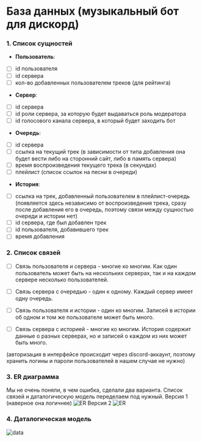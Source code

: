 # База данных (музыкальный бот для дискорд)

### 1. Список сущностей

- **Пользователь**:
- [ ] id пользователя
- [ ] id cервера
- [ ] кол-во добавленных пользователем треков (для рейтинга)
- **Сервер**:
- [ ] id сервера 
- [ ] id роли сервера, за которую будет выдаваться роль модератора
- [ ] id голосового канала сервера, в который будет заходить бот
- **Очередь**:
- [ ] id сервера
- [ ] ссылка на текущий трек (в зависимости от типа добавления она будет вести либо на сторонний сайт, либо в память сервера)
- [ ] время воспроизведения текущего трека (в секундах)
- [ ] плейлист (список ссылок на песни в очереди)
- **История**:
- [ ] ссылка на трек, добавленный пользователем в плейлист-очередь (появляется здесь независимо от воспроизведения трека, сразу после добавления его в очередь, поэтому связи между сущностью очереди и истории нет)
- [ ] id сервера, где был добавлен трек
- [ ] id пользователя, добавившего трек
- [ ] время добавления

### 2. Список связей
- [ ] Связь пользователя и сервера - многие ко многим. Как один пользователь может быть на нескольких серверах, так и на каждом сервере несколько пользователей.
- [ ] Связь сервера с очередью - один к одному. Каждый сервер имеет одну очередь.
- [ ] Связь пользователя и истории - один ко многим. Записей в истории об одном и том же пользователе может быть много.
- [ ] Связь сервера с историей - многие ко многим. История содержит данные о разных серверах, но и записей о каждом из них может быть много.


(авторизация в интерфейсе происходит через discord-аккаунт, поэтому хранить логины и пароли пользователей в нашем случае не нужно)

### 3. ER диаграмма
Мы не очень поняли, в чем ошибка, сделали два варианта. Список связей и даталогическую модель переделаем под нужный.
Версия 1 (наверное она логичнее)
![ER](https://media.discordapp.net/attachments/755814596383735848/913689071648374794/2.png?width=956&height=553)
Версия 2
![ER](https://sun9-67.userapi.com/impg/jMvuVKyu6yS3jkrz1sIE95GmjRm0X5IlaKdAeg/BuDN0JHkhps.jpg?size=1422x911&quality=96&sign=7fdf51d56c18ee6ffb5b6d94c37a34bd&type=album)
### 4. Даталогическая модель
![data](https://media.discordapp.net/attachments/755814596383735848/911201341668466738/1.png)
